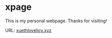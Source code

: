 # xpage

This is my personal webpage. Thanks for visiting!

URL: [xuethlovelicy.xyz](https://xuethlovelicy.xyz)
